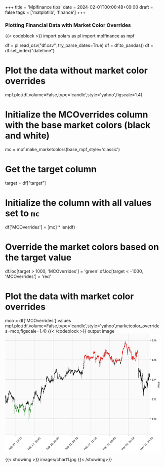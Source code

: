 +++
title = 'Mplfinance tips'
date = 2024-02-01T00:00:48+09:00
draft = false
tags = ['matplotlib', 'finance']
+++
 
### Plotting Financial Data with Market Color Overrides
{{< codeblock >}}
import polars as pl
import mplfinance as mpf

df = pl.read_csv("df.csv", try_parse_dates=True)
df = df.to_pandas()
df = df.set_index("datetime")

# Plot the data without market color overrides
mpf.plot(df,volume=False,type='candle',style='yahoo',figscale=1.4)

# Initialize the MCOverrides column with the base market colors (black and white)
mc = mpf.make_marketcolors(base_mpf_style='classic')

# Get the target column
target = df["target"]

# Initialize the column with all values set to `mc`
df['MCOverrides'] = [mc] * len(df)

# Override the market colors based on the target value
df.loc[target > 1000, 'MCOverrides'] = 'green'
df.loc[target < -1000, 'MCOverrides'] = 'red'

# Plot the data with market color overrides
mco = df['MCOverrides'].values
mpf.plot(df,volume=False,type='candle',style='yahoo',marketcolor_overrides=mco,figscale=1.4)
{{< /codeblock >}}
output image
![Image alt](images/chart1.jpg)

{{< showimg >}}
images/chart1.jpg
{{< /showimg>}}